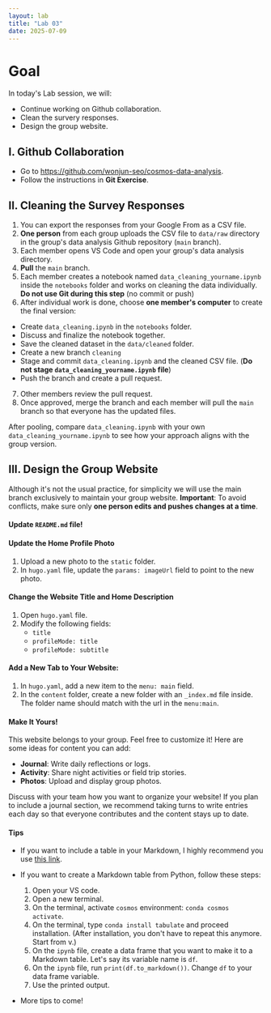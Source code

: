```yaml
---
layout: lab
title: "Lab 03"
date: 2025-07-09
---
```

# Goal

In today's Lab session, we will:

- Continue working on Github collaboration.
- Clean the survery responses.
- Design the group website.

## I. Github Collaboration
- Go to <https://github.com/wonjun-seo/cosmos-data-analysis>.
- Follow the instructions in **Git Exercise**.

## II. Cleaning the Survey Responses
1. You can export the responses from your Google From as a CSV file.
2. **One person** from each group uploads the CSV file to `data/raw` directory in the group's data analysis Github repository (`main` branch).
3. Each member opens VS Code and open your group's data analysis directory.
4. **Pull** the `main` branch.
5. Each member creates a notebook named `data_cleaning_yourname.ipynb` inside the `notebooks` folder and works on cleaning the data individually. **Do not use Git during this step** (no commit or push)
6. After individual work is done, choose **one member's computer** to create the final version:
  - Create `data_cleaning.ipynb` in the `notebooks` folder.
  - Discuss and finalize the notebook together.
  - Save the cleaned dataset in the `data/cleaned` folder.
  - Create a new branch `cleaning`
  - Stage and commit `data_cleaning.ipynb` and the cleaned CSV file. (**Do not stage `data_cleaning_yourname.ipynb` file**)
  - Push the branch and create a pull request.
7. Other members review the pull request.
8. Once approved, merge the branch and each member will pull the `main` branch so that everyone has the updated files.

After pooling, compare `data_cleaning.ipynb` with your own `data_cleaning_yourname.ipynb` to see how your approach aligns with the group version.

## III. Design the Group Website
Although it's not the usual practice, for simplicity we will use the main branch exclusively to maintain your group website.
**Important**: To avoid conflicts, make sure only **one person edits and pushes changes at a time**.

#### Update `README.md` file!

#### Update the Home Profile Photo
  1. Upload a new photo to the `static` folder.
  2. In `hugo.yaml` file, update the `params: imageUrl` field to point to the new photo.

#### Change the Website Title and Home Description
  1. Open `hugo.yaml` file.
  2. Modify the following fields:
     - `title`
     - `profileMode: title`
     - `profileMode: subtitle`
 
#### Add a New Tab to Your Website:
  1. In `hugo.yaml`, add a new item to the `menu: main` field.
  2. In the `content` folder, create a new folder with an `_index.md` file inside. The folder name should match with the url in the `menu:main`.

#### Make It Yours!
This website belongs to your group. Feel free to customize it!
Here are some ideas for content you can add:

- **Journal**: Write daily reflections or logs.
- **Activity**: Share night activities or field trip stories.
- **Photos**: Upload and display group photos.

Discuss with your team how you want to organize your website! If you plan to include a journal section, we recommend taking turns to write entries each day so that everyone contributes and the content stays up to date.

#### Tips
- If you want to include a table in your Markdown, I highly recommend you use [this link](https://www.tablesgenerator.com/markdown_tables). 

- If you want to create a Markdown table from Python, follow these steps:
  1. Open your VS code.
  2. Open a new terminal.
  3. On the terminal, activate `cosmos` environment: `conda cosmos activate`.
  4. On the terminal, type `conda install tabulate` and proceed installation. (After installation, you don't have to repeat this anymore. Start from v.)
  5. On the `ipynb` file, create a data frame that you want to make it to a Markdown table. Let's say its variable name is `df`.
  6. On the `ipynb` file, run `print(df.to_markdown())`. Change `df` to your data frame variable.
  7. Use the printed output.

 - More tips to come!
